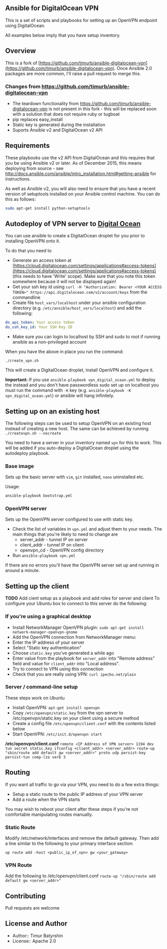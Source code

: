 ## Ansible for DigitalOcean VPN

This is a set of scripts and playbooks for setting up an OpenVPN endpoint using DigitalOcean.

All examples below imply that you have setup inventory.

## Overview
This is a fork of [https://github.com/timurb/ansible-digitalocean-vpn](https://github.com/timurb/ansible-digitalocean-vpn). Once Ansible 2.0 packages are more common, I'll raise a pull request to merge this.


### Changes from https://github.com/timurb/ansible-digitalocean-vpn
* The teardown functionality from https://github.com/timurb/ansible-digitalocean-vpn is not present in this fork - this will be replaced soon with a solution that does not require ruby or tugboat
* pip replaces easy_install
* Static key is generated during the installation
* Suports Ansible v2 and DigitalOcean v2 API

## Requirements
These playbooks use the v2 API from DigitalOcean and this requires that you be using Ansible v2 or later. As of December 2015, this means deploying from source - see http://docs.ansible.com/ansible/intro_installation.html#getting-ansible for instructions.

As well as Ansible v2, you will also need to ensure that you have a recent version of setuptools installed on your Ansible control machine. You can do this as follows:
```bash
sudo apt-get install python-setuptools
```

## Autodeploy of VPN server to [Digital Ocean](http://digitalocean.com/)

You can use ansible to create a DigitalOcean droplet for you prior to installing OpenVPN onto it.

To do that you need to   

* Generate an access token at [https://cloud.digitalocean.com/settings/applications#access-tokens](https://cloud.digitalocean.com/settings/applications#access-tokens) (this needs to have 'Write' scope). Make sure that you note this token somewhere because it will not be displayed again!
* Get your ssh key id using `curl -H "Authorization: Bearer <YOUR ACCESS TOKEN>" https://api.digitalocean.com/v2/account/keys` from the commandline
* Create file `host_vars/localhost` under your ansible configuration directory (e.g. `/etc/ansible/host_vars/localhost`)
and add the following:

```yaml
do_api_token: Your access token
do_ssh_key_id: Your SSH Key ID
```
* Make sure you can login to localhost by SSH and sudo to root if running ansible as a non-privileged account

When you have the above in place you run the command:
```
./create_vpn.sh
```
This will create a DigitalOcean droplet, install OpenVPN and configure it.

**Important:** If you use `ansible-playbook vpn_digital_ocean.yml` to deploy the instead and you don't have passwordless sudo set up on localhost you must run the command with `-K` key (e.g. `ansible-playbook -K vpn_digital_ocean.yml`)
or ansible will hang infinitely.

## Setting up on an existing host
The following steps can be used to setup OpenVPN on an existing host instead of creating a new host. The same can be achieved by running `./createvpn.sh --nocreate`

You need to have a server in your inventory named `vpn` for this to work. This will be added if you auto-deploy a DigitalOcean droplet using the autodeploy playbook.

### Base image
Sets up the basic server with `vim`, `git` installed, `nano` uninstalled etc.

Usage:
```bash
ansible-playbook bootstrap.yml
```

### OpenVPN server

Sets up the OpenVPN server configured to use with static key.

* Check the list of variables in `vpn.yml` and adjust them to your needs. The main things that you're likely to need to change are 
    * server_addr - tunnel IP on server
	* client_addr - tunnel IP on client
	* openvpn_cd - OpenVPN config directory
* Run `ansible-playbook vpn.yml`

If there are no errors you'll have the OpenVPN server set up and running in around a minute.

## Setting up the client
**TODO** Add cient setup as a playbook and add roles for server and client
To configure your Ubuntu box to connect to this server do the following:

### If you're using a graphical desktop
* Install NetworkManager OpenVPN plugin: `sudo apt-get install network-manager-openvpn-gnome`
* Add the OpenVPN connection from NetworkManager menu:
 * Enter the IP address of your server
 * Select "Static key authentication"
 * Choose `static.key` you've generated a while ago
 * Enter value from the playbook for `server_addr` into "Remote address" field and value for `client_addr` into "Local address".
* Try to connect to VPN using this connection
* Check that you are really using VPN: `curl ipecho.net/plain`

### Server / command-line setup
These steps work on Ubuntu 

* Install OpenVPN: `apt-get install openvpn`
* Copy `/etc/openvpn/static.key` from the vpn server to /etc/openvpn/static.key on your client using a secure method 
* Create a config file `/etc/openvpn/client.conf` with the contents listed below
* Start OpenVPN: `/etc/init.d/openvpn start`

**/etc/openvpn/client.conf**
`
remote <IP Address of VPN server> 1194
dev tun
secret static.key
ifconfig <client_addr> <server_addr>
route-up "sbin/route add default gw <server_addr>"
proto udp
persist-key
persist-tun
comp-lzo
verb 3
`

## Routing
If you want all traffic to go via your VPN, you need to do a few extra things:

* Setup a static route to the public IP address of your VPN server
* Add a route when the VPN starts

You may wish to reboot your client after these steps if you're not comfortable manipulating routes manually.

### Static Route
Modify /etc/network/interfaces and remove the default gateway. Then add a line similar to the following to your primary interface section:

`up route add -host <public_ip_of_vpn> gw <your_gateway>`

### VPN Route
Add the following to /etc/openvpn/client.conf
`route-up "/sbin/route add default gw <server_addr>"`

## Contributing

Pull requests are welcome

## License and Author

* Author:: Timur Batyrshin
* License:: Apache 2.0
